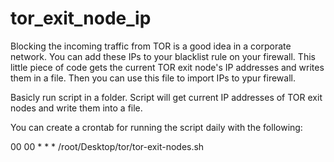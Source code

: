 # tor_exit_node_ip

Blocking the incoming traffic from TOR is a good idea in a corporate network. You can add these IPs to your blacklist rule on your firewall. This little piece of code gets the current TOR exit node's IP addresses and writes them in a file. Then you can use this file to import IPs to ypur firewall.

Basicly run script in a folder. Script will get current IP addresses of TOR exit nodes and write them into a file.

You can create a crontab for running the script daily with the following:

00 00 * * * /root/Desktop/tor/tor-exit-nodes.sh

